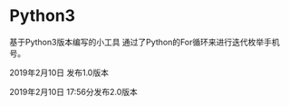 # Python3
基于Python3版本编写的小工具
通过了Python的For循环来进行迭代枚举手机号。


2019年2月10日 发布1.0版本



2019年2月10日 17:56分发布2.0版本
